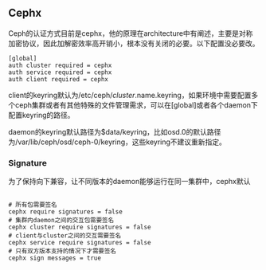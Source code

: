## Cephx

Ceph的认证方式目前是cephx，他的原理在architecture中有阐述，主要是对称加密协议，因此加解密效率高开销小，根本没有关闭的必要。以下配置没必要改。

```
[global]
auth cluster required = cephx
auth service required = cephx
auth client required = cephx
```

client的keyring默认为/etc/ceph/$cluster.$name.keyring，如果环境中需要配置多个ceph集群或者有其他特殊的文件管理需求，可以在\[global\]或者各个daemon下配置keyring的路径。

daemon的keyring默认路径为$data/keyring，比如osd.0的默认路径为/var/lib/ceph/osd/ceph-0/keyring，这些keyring不建议重新指定。

### Signature

为了保持向下兼容，让不同版本的daemon能够运行在同一集群中，cephx默认

```

# 所有包需要签名
cephx require signatures = false
# 集群内daemon之间的交互包需要签名
cephx cluster require signatures = false
# client与cluster之间的交互需要签名
cephx service require signatures = false
# 只有双方版本支持的情况下才需要签名
cephx sign messages = true

```



